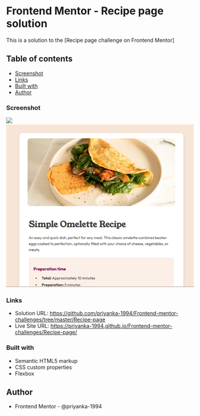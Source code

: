 # Frontend Mentor - Recipe page solution

This is a solution to the [Recipe page challenge on Frontend Mentor]

## Table of contents

  - [Screenshot](#screenshot)
  - [Links](#links)
  - [Built with](#built-with)
- [Author](#author)

### Screenshot

![](./screenshot.jpg)
![alt text](image.png)


### Links

- Solution URL: https://github.com/priyanka-1994/Frontend-mentor-challenges/tree/master/Recipe-page
- Live Site URL: https://priyanka-1994.github.io/Frontend-mentor-challenges/Recipe-page/

### Built with

- Semantic HTML5 markup
- CSS custom properties
- Flexbox

## Author

- Frontend Mentor - @priyanka-1994